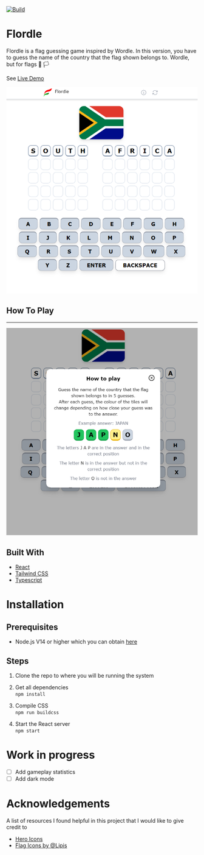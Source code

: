 [![Build](https://github.com/JustOmondi/Flordle/actions/workflows/build.yml/badge.svg?branch=master)](https://github.com/JustOmondi/Flordle/actions/workflows/build.yml)

# Flordle
<a name="readme-top"></a>
Flordle is a flag guessing game inspired by Wordle. In this version, you have to guess the name of the country that the flag shown belongs to. Wordle, but for flags :black_flag: :white_flag:

See [Live Demo](https://flordle.cloud12.co.za)

![Sreenshot](public/start.png)

## How To Play
---
![How to play](public/how-to-play.png)

## Built With
* [React](https://react.dev/)
* [Tailwind CSS](https://tailwindcss.com/)
* [Typescript](https://www.typescriptlang.org/)


# Installation
## Prerequisites
- Node.js V14 or higher which you can obtain [here](https://nodejs.dev/en/download/)

## Steps
1. Clone the repo to where you will be running the system

2. Get all dependencies<br>
`npm install`

3. Compile CSS<br>
`npm run buildcss`

4. Start the React server<br>
`npm start`

# Work in progress
- [ ] Add gameplay statistics
- [ ] Add dark mode

# Acknowledgements
<a name="acknowledgements"></a>
A list of resources I found helpful in this project that I would like to give credit to 
* [Hero Icons](https://heroicons.com/)
* [Flag Icons by @Lipis](https://github.com/lipis/flag-icons)